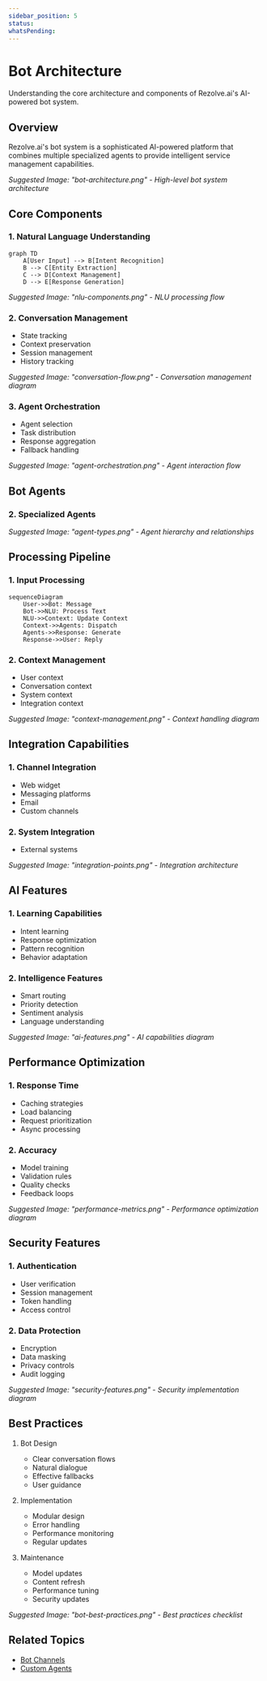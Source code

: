 ```yaml
---
sidebar_position: 5
status: 
whatsPending: 
---
```


# Bot Architecture

Understanding the core architecture and components of Rezolve.ai's AI-powered bot system.

## Overview

Rezolve.ai's bot system is a sophisticated AI-powered platform that combines multiple specialized agents to provide intelligent service management capabilities.

_Suggested Image: "bot-architecture.png" - High-level bot system architecture_

## Core Components

### 1. Natural Language Understanding
```mermaid
graph TD
    A[User Input] --> B[Intent Recognition]
    B --> C[Entity Extraction]
    C --> D[Context Management]
    D --> E[Response Generation]
```

_Suggested Image: "nlu-components.png" - NLU processing flow_

### 2. Conversation Management
- State tracking
- Context preservation
- Session management
- History tracking

_Suggested Image: "conversation-flow.png" - Conversation management diagram_

### 3. Agent Orchestration
- Agent selection
- Task distribution
- Response aggregation
- Fallback handling

_Suggested Image: "agent-orchestration.png" - Agent interaction flow_

## Bot Agents


### 2. Specialized Agents

_Suggested Image: "agent-types.png" - Agent hierarchy and relationships_

## Processing Pipeline

### 1. Input Processing
```mermaid
sequenceDiagram
    User->>Bot: Message
    Bot->>NLU: Process Text
    NLU->>Context: Update Context
    Context->>Agents: Dispatch
    Agents->>Response: Generate
    Response->>User: Reply
```

### 2. Context Management
- User context
- Conversation context
- System context
- Integration context

_Suggested Image: "context-management.png" - Context handling diagram_

## Integration Capabilities

### 1. Channel Integration
- Web widget
- Messaging platforms
- Email
- Custom channels

### 2. System Integration
- External systems

_Suggested Image: "integration-points.png" - Integration architecture_

## AI Features

### 1. Learning Capabilities
- Intent learning
- Response optimization
- Pattern recognition
- Behavior adaptation

### 2. Intelligence Features
- Smart routing
- Priority detection
- Sentiment analysis
- Language understanding

_Suggested Image: "ai-features.png" - AI capabilities diagram_

## Performance Optimization

### 1. Response Time
- Caching strategies
- Load balancing
- Request prioritization
- Async processing

### 2. Accuracy
- Model training
- Validation rules
- Quality checks
- Feedback loops

_Suggested Image: "performance-metrics.png" - Performance optimization diagram_

## Security Features

### 1. Authentication
- User verification
- Session management
- Token handling
- Access control

### 2. Data Protection
- Encryption
- Data masking
- Privacy controls
- Audit logging

_Suggested Image: "security-features.png" - Security implementation diagram_

## Best Practices

1. Bot Design
   - Clear conversation flows
   - Natural dialogue
   - Effective fallbacks
   - User guidance

2. Implementation
   - Modular design
   - Error handling
   - Performance monitoring
   - Regular updates

3. Maintenance
   - Model updates
   - Content refresh
   - Performance tuning
   - Security updates

_Suggested Image: "bot-best-practices.png" - Best practices checklist_

## Related Topics
- [Bot Channels](../integrations/bot-channels)
- [Custom Agents](../ai-features/custom-agents)
